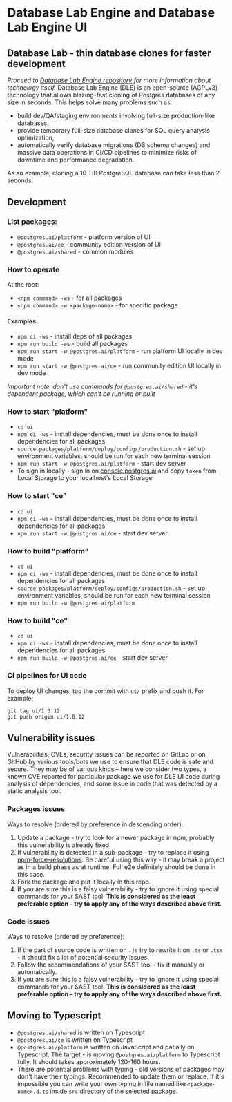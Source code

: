 # Database Lab Engine and Database Lab Engine UI

## Database Lab - thin database clones for faster development

_Proceed to [Database Lab Engine repository](https://gitlab.com/postgres-ai/database-lab) for more information about technology itself._
Database Lab Engine (DLE) is an open-source (AGPLv3) technology that allows blazing-fast cloning of Postgres databases of any size in seconds. This helps solve many problems such as:

- build dev/QA/staging environments involving full-size production-like databases,
- provide temporary full-size database clones for SQL query analysis optimization,
- automatically verify database migrations (DB schema changes) and massive data operations in CI/CD pipelines to minimize risks of downtime and performance degradation.

As an example, cloning a 10 TiB PostgreSQL database can take less than 2 seconds.

## Development

### List packages:

- `@postgres.ai/platform` - platform version of UI
- `@postgres.ai/ce` - community edition version of UI
- `@postgres.ai/shared` - common modules

### How to operate

At the root:

- `<npm command> -ws` - for all packages
- `<npm command> -w <package-name>` - for specific package

#### Examples

- `npm ci -ws` - install deps of all packages
- `npm run build -ws` - build all packages
- `npm run start -w @postgres.ai/platform` - run platform UI locally in dev mode
- `npm run start -w @postgres.ai/ce` - run community edition UI locally in dev mode

_Important note: don't use commands for `@postgres.ai/shared` - it's dependent package, which can't be running or built_

### How to start "platform"

- `cd ui`
- `npm ci -ws` - install dependencies, must be done once to install dependencies for all packages
- `source packages/platform/deploy/configs/production.sh` - set up environment variables, should be run for each new terminal session
- `npm run start -w @postgres.ai/platform` - start dev server
- To sign in locally - sign in on [console.postgres.ai](https://console.postgres.ai) and copy `token` from Local Storage to your localhost's Local Storage

### How to start "ce"

- `cd ui`
- `npm ci -ws` - install dependencies, must be done once to install dependencies for all packages
- `npm run start -w @postgres.ai/ce` - start dev server

### How to build "platform"

- `cd ui`
- `npm ci -ws` - install dependencies, must be done once to install dependencies for all packages
- `source packages/platform/deploy/configs/production.sh` - set up environment variables, should be run for each new terminal session
- `npm run build -w @postgres.ai/platform`

### How to build "ce"

- `cd ui`
- `npm ci -ws` - install dependencies, must be done once to install dependencies for all packages
- `npm run build -w @postgres.ai/ce` - start dev server

### CI pipelines for UI code

To deploy UI changes, tag the commit with `ui/` prefix and push it. For example:

```shell
git tag ui/1.0.12
git push origin ui/1.0.12
```

## Vulnerability issues
Vulnerabilities, CVEs, security issues can be reported on GitLab or on GitHub by various tools/bots we use to ensure that DLE code is safe and secure. They may be of various kinds – here we consider two types, a known CVE reported for particular package we use for DLE UI code during analysis of dependencies, and some issue in code that was detected by a static analysis tool.

### Packages issues
Ways to resolve (ordered by preference in descending order):
1. Update a package - try to look for a newer package in npm, probably this vulnerability is already fixed.
2. If vulnerability is detected in a sub-package - try to replace it using [npm-force-resolutions](https://www.npmjs.com/package/npm-force-resolutions). Be careful using this way - it may break a project as in a build phase as at runtime. Full e2e definitely should be done in this case.
3. Fork the package and put it locally in this repo.
4. If you are sure this is a falsy vulnerability - try to ignore it using special commands for your SAST tool. **This is considered as the least preferable option – try to apply any of the ways described above first.**

### Code issues
Ways to resolve (ordered by preference):
1. If the part of source code is written on `.js` try to rewrite it on `.ts` or `.tsx` - it should fix a lot of potential security issues.
2. Follow the recommendations of your SAST tool - fix it manually or automatically.
3. If you are sure this is a falsy vulnerability - try to ignore it using special commands for your SAST tool. **This is considered as the least preferable option – try to apply any of the ways described above first.**

<!-- TODO: move this ^ to the main README.md and CONTRIBUTING.md -->

## Moving to Typescript
- `@postgres.ai/shared` is written on Typescript
- `@postgres.ai/ce` is written on Typescript
- `@postgres.ai/platform` is written on JavaScript and patially on Typescript. The target - is moving `@postgres.ai/platform` to Typescript fully. It should takes approximately 120-160 hours.
- There are potential problems with typing - old versions of packages may don't have their typings. Recommended to update them or replace. If it's impossible you can write your own typing in file named like `<package-name>.d.ts` inside `src` directory of the selected package.
